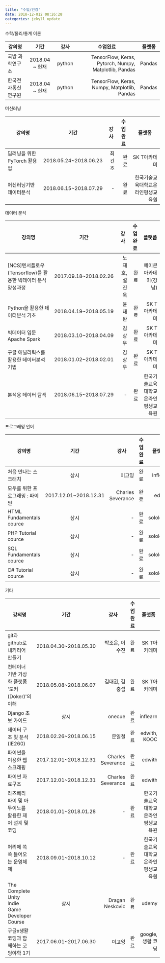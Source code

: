 ```yaml
---
title: "수업/인강"
date: 2018-12-012 08:26:28
categories: jekyll update
---
```


수학/물리/통계 이론

| <center>강의명</center> |<center> 기간</center> | <center>강사</center>  | <center>수업완료</center> | <center>플랫폼</center> |
|:--------|:--------:|--------:|--------:|--------:|
| 국방 과학연구소 | 2018.04 ~ 현재 | python | TensorFlow, Keras, Pytorch, Numpy, Matplotlib, Pandas |Pandas |
| 한국전자통신연구원 | 2018.04 ~ 현재 |  python |TensorFlow, Keras, Numpy, Matplotlib, Pandas |Pandas |


머신러닝

| <center>강의명</center> |<center> 기간</center> | <center>강사</center>  | <center>수업완료</center> | <center>플랫폼</center> |
|:--------|:--------:|--------:|--------:|--------:|
| 딥러닝을 위한 PyTorch 활용법 | 2018.05.24~2018.06.23 | 최건호 | 완료 |SK T아카데미 |
| 머신러닝기반데이터분석 | 2018.06.15~2018.07.29 | - | 완료 | 한국기술교육대학교온라인평생교육원 |


데이터 분석

| <center>강의명</center> |<center> 기간</center> | <center>강사</center>  | <center>수업완료</center> | <center>플랫폼</center> |
|:--------|:--------:|--------:|--------:|--------:|
| [NCS]텐서플로우(Tensorflow)를 활용한 빅데이터 분석 양성과정 | 2017.09.18~2018.02.26 | 노재호, 설진욱 | 완료 | 에이콘아카데미(강남) |
| Python을 활용한 데이터분석 기초 | 2018.04.19~2018.05.19 | 윤태완 | 완료 | SK T아카데미 |
| 빅데이터 입문 Apache Spark | 2018.03.10~2018.04.09 | 김상우 | 완료 | SK T아카데미 |
| 구글 애널리틱스를 활용한 데이터분석 기법 | 2018.01.02~2018.02.01 | 김상우 | 완료 | SK T아카데미 |
| 분석용 데이터 탐색 | 2018.06.15~2018.07.29 | - | 완료 | 한국기술교육대학교온라인평생교육원 |



프로그래밍 언어

| <center>강의명</center> |<center> 기간</center> | <center>강사</center>  | <center>수업완료</center> | <center>플랫폼</center> |
|:--------|:--------:|--------:|--------:|--------:|
| 처음 만나는 스크래치 | 상시 | 이고잉 | 완료 | inflearn |
| 모두를 위한 프로그래밍 : 파이썬 | 2017.12.01~2018.12.31 | Charles Severance | 완료 | edwith |
| HTML Fundamentals cource | 상시 | - | 완료 | sololearn |
| PHP Tutorial cource | 상시 | - | 완료 | sololearn |
| SQL Fundamentals cource | 상시 | - | 완료 | sololearn |
| C# Tutorial cource | 상시 | - | 완료 | sololearn |


기타

| <center>강의명</center> |<center> 기간</center> | <center>강사</center>  | <center>수업완료</center> | <center>플랫폼</center> |
|:--------|:--------:|--------:|--------:|--------:|
| git과 github로 내커리어 만들기 | 2018.04.30~2018.05.30 | 박조은, 이수진 | 완료 | SK T아카데미 |
| 컨테이너 기반 가상화 플랫폼 '도커(Doker)'의 이해 | 2018.05.08~2018.06.07 | 김대권, 김충섭 | 완료 | SK T아카데미 |
| Django 초보 가이드 | 상시 | onecue | 완료 | inflearn |
| 데이터 구조 및 분석(IE260) | 2018.02.26~2018.06.15 | 문일철 | 완료 | edwith, KOOC |
| 파이썬을 이용한 웹 스크래핑 | 2017.12.01~2018.12.31 | Charles Severance | 완료 | edwith |
| 파이썬 자료구조 | 2017.12.01~2018.12.31 | Charles Severance | 완료 | edwith |
| 라즈베리 파이 및 아두이노를 활용한 제어 설계 및 코딩 | 2018.01.01~2018.01.28 | - | 완료 | 한국기술교육대학교온라인평생교육원 |
| 머리에 쏙쏙 들어오는 운영체제 | 2018.09.01~2018.10.12 | - | 완료 | 한국기술교육대학교온라인평생교육원 |
| The Complete Unity Indie Game Developer Course | 상시 | Dragan Neskovic | 완료 | udemy |
| 구글x생활코딩과 함께하는 코딩야학 1기 | 2017.06.01~2017.06.30 | 이고잉 | 완료 | google, 생활 코딩 |
